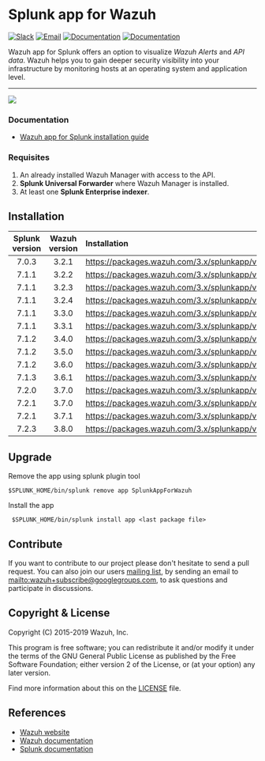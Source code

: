 # Splunk app for Wazuh

[![Slack](https://img.shields.io/badge/slack-join-blue.svg)](https://wazuh.com/community/join-us-on-slack/)
[![Email](https://img.shields.io/badge/email-join-blue.svg)](https://groups.google.com/forum/#!forum/wazuh)
[![Documentation](https://img.shields.io/badge/docs-view-green.svg)](https://documentation.wazuh.com)
[![Documentation](https://img.shields.io/badge/web-view-green.svg)](https://wazuh.com)

 Wazuh app for Splunk offers an option to visualize _Wazuh Alerts_ and _API data_. Wazuh helps you to gain deeper security visibility into your infrastructure by monitoring hosts at an operating system and application level.
* * *
![](https://i.imgur.com/JnpWDc5.png)
### Documentation

-   [Wazuh app for Splunk installation guide](https://documentation.wazuh.com/current/installing-splunk/index.html)


### Requisites
1. An already installed Wazuh Manager with access to the API.
2. __Splunk Universal Forwarder__ where Wazuh Manager is installed.
3. At least one __Splunk Enterprise indexer__.

## Installation

| Splunk version | Wazuh version | Installation                                                                                               |
| :------------: | :---------------: | :--------------------------------------------------------------------------------------------------------- |
|      7.0.3     |       3.2.1       | <https://packages.wazuh.com/3.x/splunkapp/v3.2.1_7.0.3.tar.gz> |
|      7.1.1     |       3.2.2       | <https://packages.wazuh.com/3.x/splunkapp/v3.2.2_7.1.1.tar.gz> |
|      7.1.1     |       3.2.3       | <https://packages.wazuh.com/3.x/splunkapp/v3.2.3_7.1.1.tar.gz> |
|      7.1.1     |       3.2.4       | <https://packages.wazuh.com/3.x/splunkapp/v3.2.4_7.1.1.tar.gz> |
|      7.1.1     |       3.3.0       | <https://packages.wazuh.com/3.x/splunkapp/v3.3.0_7.1.1.tar.gz> |
|      7.1.1     |       3.3.1       | <https://packages.wazuh.com/3.x/splunkapp/v3.3.1_7.1.1.tar.gz> |
|      7.1.2     |       3.4.0       | <https://packages.wazuh.com/3.x/splunkapp/v3.4.0_7.1.2.tar.gz> |
|      7.1.2     |       3.5.0       | <https://packages.wazuh.com/3.x/splunkapp/v3.5.0_7.1.2.tar.gz> |
|      7.1.2     |       3.6.0       | <https://packages.wazuh.com/3.x/splunkapp/v3.6.0_7.1.2.tar.gz> |
|      7.1.3     |       3.6.1       | <https://packages.wazuh.com/3.x/splunkapp/v3.6.1_7.1.3.tar.gz> |
|      7.2.0     |       3.7.0       | <https://packages.wazuh.com/3.x/splunkapp/v3.7.0_7.2.0.tar.gz> |
|      7.2.1     |       3.7.0       | <https://packages.wazuh.com/3.x/splunkapp/v3.7.0_7.2.1.tar.gz> |
|      7.2.1     |       3.7.1       | <https://packages.wazuh.com/3.x/splunkapp/v3.7.1_7.2.1.tar.gz> |
|      7.2.3     |       3.8.0       | <https://packages.wazuh.com/3.x/splunkapp/v3.8.0_7.2.3.tar.gz> |

## Upgrade

Remove the app using splunk plugin tool

    $SPLUNK_HOME/bin/splunk remove app SplunkAppForWazuh

Install the app

     $SPLUNK_HOME/bin/splunk install app <last package file>

## Contribute

If you want to contribute to our project please don't hesitate to send a pull request. You can also join our users [mailing list](https://groups.google.com/d/forum/wazuh), by sending an email to <mailto:wazuh+subscribe@googlegroups.com>, to ask questions and participate in discussions.

## Copyright & License

Copyright (C) 2015-2019 Wazuh, Inc.

This program is free software; you can redistribute it and/or modify it under the terms of the GNU General Public License as published by the Free Software Foundation; either version 2 of the License, or (at your option) any later version.

Find more information about this on the [LICENSE](LICENSE) file.

## References

-   [Wazuh website](https://wazuh.com)
-   [Wazuh documentation](https://documentation.wazuh.com)
-   [Splunk documentation](http://docs.splunk.com/Documentation)
